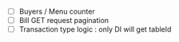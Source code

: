 - [ ] Buyers / Menu counter
- [ ] Bill GET request pagination
- [ ] Transaction type logic : only DI will get tableId